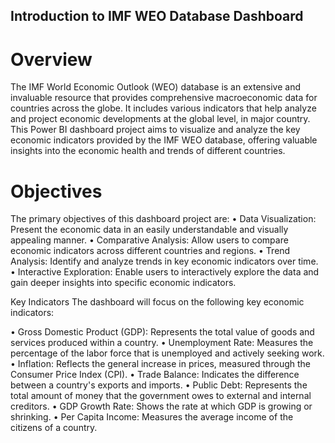 ## Introduction to IMF WEO Database Dashboard
# Overview

The IMF World Economic Outlook (WEO) database is an extensive and invaluable resource that provides comprehensive macroeconomic data for countries across the globe. It includes various indicators that help analyze and project economic developments at the global level, in major country. This Power BI dashboard project aims to visualize and analyze the key economic indicators provided by the IMF WEO database, offering valuable insights into the economic health and trends of different countries.

# Objectives

The primary objectives of this dashboard project are:
•	Data Visualization: Present the economic data in an easily understandable and visually appealing manner.
•	Comparative Analysis: Allow users to compare economic indicators across different countries and regions.
•	Trend Analysis: Identify and analyze trends in key economic indicators over time.
•	Interactive Exploration: Enable users to interactively explore the data and gain deeper insights into specific economic indicators.

Key Indicators
The dashboard will focus on the following key economic indicators:

•	Gross Domestic Product (GDP): Represents the total value of goods and services produced within a country.
•	Unemployment Rate: Measures the percentage of the labor force that is unemployed and actively seeking work.
•	Inflation: Reflects the general increase in prices, measured through the Consumer Price Index (CPI).
•	Trade Balance: Indicates the difference between a country's exports and imports.
•	Public Debt: Represents the total amount of money that the government owes to external and internal creditors.
•	GDP Growth Rate: Shows the rate at which GDP is growing or shrinking.
•	Per Capita Income: Measures the average income of the citizens of a country.
